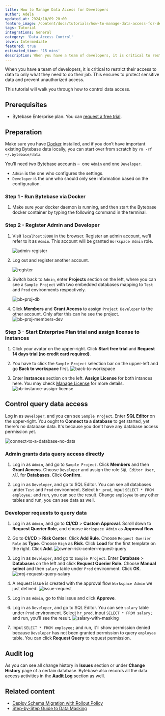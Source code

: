 ```yaml
---
title: How to Manage Data Access for Developers
author: Adela
updated_at: 2024/10/09 20:00
feature_image: /content/docs/tutorials/how-to-manage-data-access-for-developers/feature.webp
tags: Tutorial
integrations: General
category: 'Data Access Control'
level: Intermediate
featured: true
estimated_time: '15 mins'
description: When you have a team of developers, it is critical to restrict their access to data to only what they need to do their job. This ensures to protect sensitive data and prevent unauthorized access.
---
```


When you have a team of developers, it is critical to restrict their access to data to only what they need to do their job. This ensures to protect sensitive data and prevent unauthorized access.

This tutorial will walk you through how to control data access.

## Prerequisites

- Bytebase Enterprise plan. You can [request a free trial](/contact-us).

## Preparation

Make sure you have [Docker](https://www.docker.com/) installed, and if you don’t have important existing Bytebase data locally, you can start over from scratch by `rm -rf ~/.bytebase/data`.

You’ll need two Bytebase accounts –  one `Admin` and one `Developer`.

- `Admin` is the one who configures the settings.
- `Developer` is the one who should only see information based on the configuration.

### Step 1 - Run Bytebase via Docker

1. Make sure your docker daemon is running, and then start the Bytebase docker container by typing the following command in the terminal.

   <IncludeBlock url="/docs/get-started/install/terminal-docker-run-volume"></IncludeBlock>

### Step 2 - Register Admin and Developer

1. Visit `localhost:8080` in the browser. Register an admin account, we’ll refer to it as `Admin`. This account will be granted `Workspace Admin` role.

   ![admin-register](/content/docs/tutorials/how-to-manage-data-access-for-developers/bb-admin-register.webp)

1. Log out and register another account.

   ![register](/content/docs/tutorials/how-to-manage-data-access-for-developers/bb-normal-register.webp)

1. Switch back to `Admin`, enter **Projects** section on the left, where you can see a `Sample Project` with two embedded databases mapping to `Test` and `Prod` environments respectively.

   ![bb-proj-db](/content/docs/tutorials/how-to-manage-data-access-for-developers/bb-proj-db.webp)

1. Click **Members** and **Grant Access** to assign `Project Developer` to the other account. Only after this can he see the project.
   ![bb-proj-members-dev](/content/docs/tutorials/how-to-manage-data-access-for-developers/bb-proj-members-dev.webp)

### Step 3 - Start Enterprise Plan trial and assign license to instances

1. Click your avatar on the upper-right. Click **Start free trial** and **Request 14 days trial (no credit card required)**.

2. You have to click the `Sample Project` selection bar on the upper-left and go **Back to workspace** first.
   ![back-to-workspace](/content/docs/tutorials/how-to-manage-data-access-for-developers/back-to-workspace.webp)

3. Enter **Instances** section on the left. **Assign License** for both intances here. You may check [Manage License](/docs/administration/license/) for more details.
   ![bb-instance-assign-license](/content/docs/tutorials/how-to-manage-data-access-for-developers/bb-instance-assign-license.webp)

## Control query data access

Log in as `Developer`, and you can see `Sample Project`. Enter **SQL Editor** on the upper-right. You ought to **Connect to a database** to get started, yet there's no database data. It's because you don't have any database access permission yet.

![connect-to-a-database-no-data](/content/docs/tutorials/how-to-manage-data-access-for-developers/connect-to-a-database-no-data.webp)

### Admin grants data query access directly

1. Log in as `Admin`, and go to `Sample Project`. Click **Members** and then **Grant Access**. Choose `Developer` and assign the role `SQL Editor User`, `All` for **Databases**. Click **Confirm**.

1. Log in as `Developer`, and go to SQL Editor. You can see all databases under `Test` and `Prod` environment. Select `hr_prod`, input `SELECT * FROM employee;` and run, you can see the result. Change `employee` to any other tables and run, you can see data as well.

### Developer requests to query data

1. Log in as `Admin`, and go to **CI/CD** > **Custom Approval**. Scroll down to **Request Querier Role**, and choose `Workspace Admin` as **Approval flow**.

1. Go to **CI/CD** > **Risk Center**. Click **Add Rule**. Choose `Request Querier Role` as **Type**. Choose `High` as **Risk**. Click **Load** for the first template on the right. Click **Add**.
   ![owner-risk-center-request-query](/content/docs/tutorials/how-to-manage-data-access-for-developers/owner-risk-center-request-query.webp)

1. Log in as `Developer`, and go to `Sample Project`. Enter **Database** > **Databases** on the left and click **Request Querier Role**. Choose **Manual select** and then `salary` table under `Prod` environment. Click **OK**.
   ![proj-request-query-salary](/content/docs/tutorials/how-to-manage-data-access-for-developers/proj-request-query-salary.webp)

1. A request issue is created with the approval flow `Workspace Admin` we just defined.
   ![issue-request](/content/docs/tutorials/how-to-manage-data-access-for-developers/issue-request.webp)

1. Log in as `Admin`, go to this issue and click **Approve**.

1. Log in as `Developer`, and go to SQL Editor. You can see `salary` table under `Prod` environment. Select `hr_prod`, input `SELECT * FROM salary;` and run, you'll see the result.
   ![salary-with-masking](/content/docs/tutorials/how-to-manage-data-access-for-developers/salary-with-masking.webp)

1. Input `SELECT * FROM employee;` and run, it'll show permission denied because `Developer` has not been granted permission to query `employee` table. You can click **Request Query** to request permission.

## Audit log

As you can see all change history in **Issues** section or under **Change History** page of a certain database. Bytebase also records all the data access activities in the **[Audit Log](/docs/security/audit-log/)** section as well.

## Related content

- [Deploy Schema Migration with Rollout Policy](/docs/tutorials/deploy-schema-migration/)
- [Step-by-Step Guide to Data Masking](/docs/tutorials/data-masking/)
